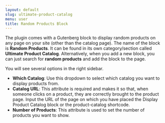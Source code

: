 ```yaml
---
layout: default
slug: ultimate-product-catalog
menu: user
title: Random Products Block
---
```

The plugin comes with a Gutenberg block to display random products on any page on your site (other than the catalog page). The name of the block is **Random Products**. It can be found in its own category/section called **Ultimate Product Catalog**. Alternatively, when you add a new block, you can just search for **random products** and add the block to the page.

You will see several options in the right sidebar.

- **Which Catalog**: Use this dropdown to select which catalog you want to display products from.
- **Catalog URL**: This attribute is required and makes it so that, when someone clicks on a product, they are correctly brought to the product page. Input the URL of the page on which you have placed the Display Product Catalog block or the product-catalog shortcode.
- **Number of Products**: This attribute is used to set the number of products you want to show.